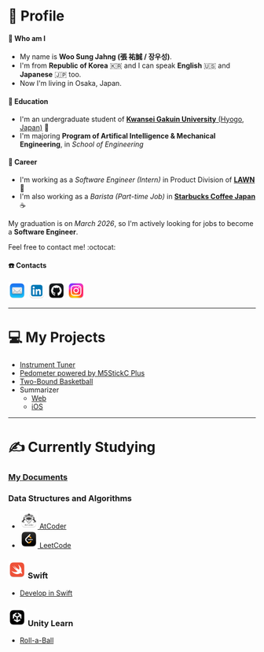 # :page_facing_up: Profile

#### :raising_hand: Who am I
- My name is **Woo Sung Jahng (張 祐誠 / 장우성)**.
- I'm from **Republic of Korea** :kr: and I can speak **English** :us: and **Japanese** :jp: too.
- Now I'm living in Osaka, Japan.

#### :school: Education
- I'm an undergraduate student of [**Kwansei Gakuin University** (Hyogo, Japan)](https://www.kwansei.ac.jp/index.html) :crescent_moon:
- I'm majoring **Program of Artifical Intelligence & Mechanical Engineering**, in *School of Engineering*

#### :briefcase: Career
- I'm working as a *Software Engineer (Intern)* in Product Division of [**LAWN**](https://lawn.co.jp/) :tennis:
- I'm also working as a *Barista (Part-time Job)* in [**Starbucks Coffee Japan**](https://www.starbucks.co.jp/index.html) :coffee:

My graduation is on *March 2026*, so I'm actively looking for jobs to become a **Software Engineer**.

Feel free to contact me! :octocat:

#### :telephone: Contacts
[<img src="/assets/mail.png" width="36">](mailto:jlittle0919@icloud.com)
[<img src="/assets/linkedin.png" width="36">](https://www.linkedin.com/in/jlittle0919/)
[<img src="/assets/github.png" width="36">](https://github.com/jayellittle)
[<img src="/assets/instagram.png" width="36">](https://www.instagram.com/little_s0ng/)

---

# :computer: My Projects
  - [Instrument Tuner](https://github.com/jayellittle/instrument-tuner)
  - [Pedometer powered by M5StickC Plus](https://github.com/jayellittle/pedometer-m5stickcplus)
  - [Two-Bound Basketball](https://github.com/jayellittle/TwoBoundBasketball)
  - Summarizer
    - [Web](https://github.com/jayellittle/summarizer-web)
    - [iOS](https://github.com/jayellittle/summarizer-ios)
    
    


---

# :writing_hand: Currently Studying

### [My Documents](https://github.com/jayellittle/documents)
  
### Data Structures and Algorithms
  - [<img src="/assets/atcoder.png" width="36"> AtCoder](https://github.com/jayellittle/atcoder)
  - [<img src="/assets/leetcode.png" width="36"> LeetCode](https://github.com/jayellittle/leetcode)

### <img src="/assets/swift.png" width="36"> Swift
  - [Develop in Swift](https://github.com/jayellittle/develop-in-swift)

### <img src="/assets/unity.png" width="36"> Unity Learn
  - [Roll-a-Ball](https://github.com/jayellittle/roll-a-ball)
